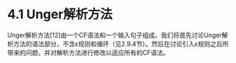 # 4.1 Unger解析方法

Unger解析方法[12]由一个CF语法和一个输入句子组成。我们将首先讨论Unger解析方法的语法部分，不含ε规则和循环（见2.9.4节）。然后在讨论引入ε规则之后所带来的问题，并对解析方法进行修改以适应所有的CF语法。